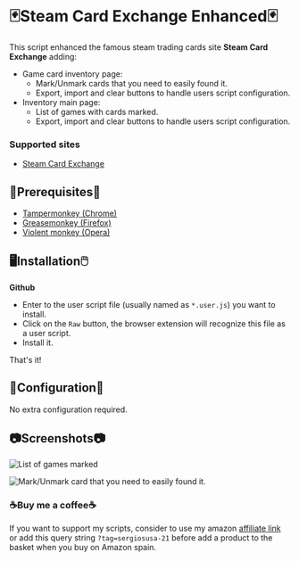 # 🃏Steam Card Exchange Enhanced🃏

This script enhanced the famous steam trading cards site **Steam Card Exchange** adding: 

* Game card inventory page: 
  * Mark/Unmark cards that you need to easily found it.
  * Export, import and clear buttons to handle users script configuration.  
* Inventory main page:
  * List of games with cards marked.
  * Export, import and clear buttons to handle users script configuration.

### Supported sites

- [Steam Card Exchange](https://www.steamcardexchange.net)

## 📌Prerequisites📎

- [Tampermonkey (Chrome)](https://tampermonkey.net)
- [Greasemonkey (Firefox)](http://www.greasespot.net)
- [Violent monkey (Opera)](https://addons.opera.com/sk/extensions/details/violent-monkey/)

## 🖥️Installation🖱️

**Github**

- Enter to the user script file (usually named as <code>*.user.js</code>) you want to install.
- Click on the <code>Raw</code> button, the browser extension will recognize this file as a user script.
- Install it.

That's it!

## 🔧Configuration🔧

No extra configuration required.

## 📷Screenshots📷

![List of games marked](https://i.ibb.co/wYDhR1X/steam-card-exchange-enhanced-script.webp)

![Mark/Unmark card that you need to easily found it.](https://i.ibb.co/FB1SqRs/steam-card-exchange-enhanced-script-2.webp)

### ☕Buy me a coffee☕

If you want to support my scripts, consider to use my amazon [affiliate link](https://amazon.es/?tag=sergiosusa-21) or add this query string ``?tag=sergiosusa-21`` before add a product to the basket when you buy on Amazon spain.